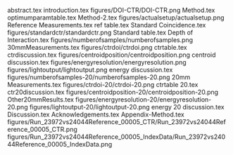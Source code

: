abstract.tex
introduction.tex
figures/DOI-CTR/DOI-CTR.png
Method.tex
optimumparamtable.tex
Method-2.tex
figures/actualsetup/actualsetup.png
Reference Measurements.tex
ref table.tex
Standard Coincidence.tex
figures/standardctr/standardctr.png
Standard table.tex
Depth of Interaction.tex
figures/numberofsamples/numberofsamples.png
30mmMeasurements.tex
figures/ctrdoi/ctrdoi.png
ctrtable.tex
ctrdiscussion.tex
figures/centroidposition/centroidposition.png
centroid discussion.tex
figures/energyresolution/energyresolution.png
figures/lightoutput/lightoutput.png
energy discussion.tex
figures/numberofsamples-20/numberofsamples-20.png
20mm Measurements.tex
figures/ctrdoi-20/ctrdoi-20.png
ctrtable 20.tex
ctr20discussion.tex
figures/centroidposition-20/centroidposition-20.png
Other20mmResults.tex
figures/energyresolution-20/energyresolution-20.png
figures/lightoutput-20/lightoutput-20.png
energy 20 discussion.tex
Discussion.tex
Acknowledgements.tex
Appendix-Method.tex
figures/Run_23972vs24044Reference_00005_CTR/Run_23972vs24044Reference_00005_CTR.png
figures/Run_23972vs24044Reference_00005_IndexData/Run_23972vs24044Reference_00005_IndexData.png